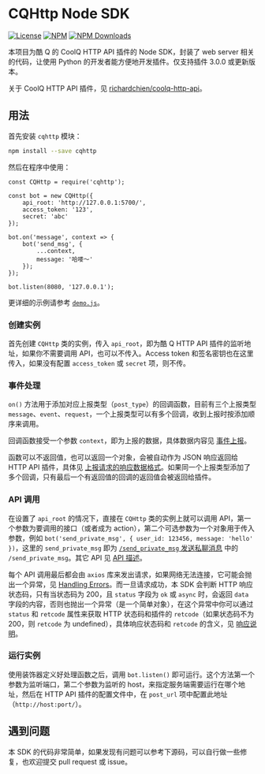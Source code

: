 # CQHttp Node SDK

[![License](https://img.shields.io/npm/l/cqhttp.svg)](LICENSE)
[![NPM](https://img.shields.io/npm/v/cqhttp.svg)](https://www.npmjs.com/package/cqhttp)
[![NPM Downloads](https://img.shields.io/npm/dt/cqhttp.svg)](https://www.npmjs.com/package/cqhttp)

本项目为酷 Q 的 CoolQ HTTP API 插件的 Node SDK，封装了 web server 相关的代码，让使用 Python 的开发者能方便地开发插件。仅支持插件 3.0.0 或更新版本。

关于 CoolQ HTTP API 插件，见 [richardchien/coolq-http-api](https://github.com/richardchien/coolq-http-api)。

## 用法

首先安装 `cqhttp` 模块：

```bash
npm install --save cqhttp
```

然后在程序中使用：

```es6
const CQHttp = require('cqhttp');

const bot = new CQHttp({
    api_root: 'http://127.0.0.1:5700/',
    access_token: '123',
    secret: 'abc'
});

bot.on('message', context => {
    bot('send_msg', {
        ...context,
        message: '哈喽～'
    });
});

bot.listen(8080, '127.0.0.1');
```

更详细的示例请参考 [`demo.js`](demo.js)。

### 创建实例

首先创建 `CQHttp` 类的实例，传入 `api_root`，即为酷 Q HTTP API 插件的监听地址，如果你不需要调用 API，也可以不传入。Access token 和签名密钥也在这里传入，如果没有配置 `access_token` 或 `secret` 项，则不传。

### 事件处理

`on()` 方法用于添加对应上报类型（`post_type`）的回调函数，目前有三个上报类型 `message`、`event`、`request`，一个上报类型可以有多个回调，收到上报时按添加顺序来调用。

回调函数接受一个参数 `context`，即为上报的数据，具体数据内容见 [事件上报](https://richardchien.github.io/coolq-http-api/#/Post)。

函数可以不返回值，也可以返回一个对象，会被自动作为 JSON 响应返回给 HTTP API 插件，具体见 [上报请求的响应数据格式](https://richardchien.github.io/coolq-http-api/#/Post?id=%E4%B8%8A%E6%8A%A5%E8%AF%B7%E6%B1%82%E7%9A%84%E5%93%8D%E5%BA%94%E6%95%B0%E6%8D%AE%E6%A0%BC%E5%BC%8F)。如果同一个上报类型添加了多个回调，只有最后一个有返回值的回调的返回值会被返回给插件。

### API 调用

在设置了 `api_root` 的情况下，直接在 `CQHttp` 类的实例上就可以调用 API，第一个参数为要调用的接口（或者成为 action），第二个可选参数为一个对象用于传入参数，例如 `bot('send_private_msg', { user_id: 123456, message: 'hello' })`，这里的 `send_private_msg` 即为 [`/send_private_msg` 发送私聊消息](https://richardchien.github.io/coolq-http-api/#/API?id=send_private_msg-%E5%8F%91%E9%80%81%E7%A7%81%E8%81%8A%E6%B6%88%E6%81%AF) 中的 `/send_private_msg`。其它 API 见 [API 描述](https://richardchien.github.io/coolq-http-api/#/API)。

每个 API 调用最后都会由 `axios` 库来发出请求，如果网络无法连接，它可能会抛出一个异常，见 [Handling Errors](https://github.com/axios/axios#handling-errors)。而一旦请求成功，本 SDK 会判断 HTTP 响应状态码，只有当状态码为 200，且 `status` 字段为 `ok` 或 `async` 时，会返回 `data` 字段的内容，否则也抛出一个异常（是一个简单对象），在这个异常中你可以通过 `status` 和 `retcode` 属性来获取 HTTP 状态码和插件的 `retcode`（如果状态码不为 200，则 `retcode` 为 undefined），具体响应状态码和 `retcode` 的含义，见 [响应说明](https://richardchien.github.io/coolq-http-api/#/API?id=%E5%93%8D%E5%BA%94%E8%AF%B4%E6%98%8E)。

### 运行实例

使用装饰器定义好处理函数之后，调用 `bot.listen()` 即可运行。这个方法第一个参数为监听端口，第二个参数为监听的 host，来指定服务端需要运行在哪个地址，然后在 HTTP API 插件的配置文件中，在 `post_url` 项中配置此地址（`http://host:port/`）。

## 遇到问题

本 SDK 的代码非常简单，如果发现有问题可以参考下源码，可以自行做一些修复，也欢迎提交 pull request 或 issue。
